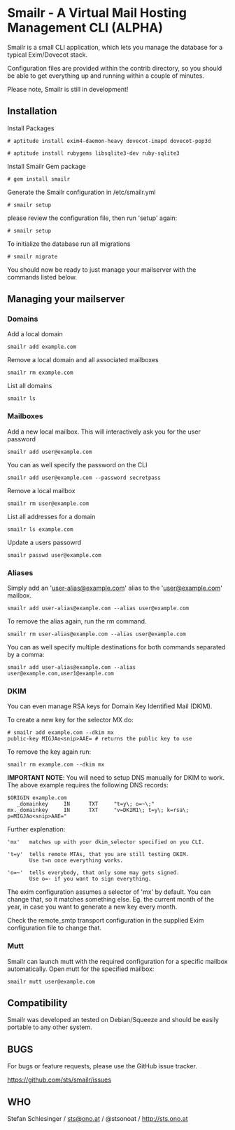 # Smailr - A Virtual Mail Hosting Management CLI (ALPHA)

Smailr is a small CLI application, which lets you manage the database for a
typical Exim/Dovecot stack.

Configuration files are provided within the contrib directory, so you should be
able to get everything up and running within a couple of minutes.

Please note, Smailr is still in development!

## Installation

Install Packages

    # aptitude install exim4-daemon-heavy dovecot-imapd dovecot-pop3d

    # aptitude install rubygems libsqlite3-dev ruby-sqlite3

Install Smailr Gem package

    # gem install smailr

Generate the Smailr configuration in /etc/smailr.yml

    # smailr setup

please review the configuration file, then run 'setup' again:

    # smailr setup

To initialize the database run all migrations

    # smailr migrate

You should now be ready to just manage your mailserver with the commands listed
below.

## Managing your mailserver

### Domains

Add a local domain

    smailr add example.com

Remove a local domain and all associated mailboxes

    smailr rm example.com

List all domains

    smailr ls

### Mailboxes

Add a new local mailbox. This will interactively ask you for the user password

    smailr add user@example.com

You can as well specify the password on the CLI

    smailr add user@example.com --password secretpass

Remove a local mailbox

    smailr rm user@example.com

List all addresses for a domain

    smailr ls example.com

Update a users passowrd

    smailr passwd user@example.com

### Aliases

Simply add an 'user-alias@example.com' alias to the 'user@example.com' mailbox.

    smailr add user-alias@example.com --alias user@example.com

To remove the alias again, run the rm command.

    smailr rm user-alias@example.com --alias user@example.com

You can as well specify multiple destinations for both commands separated by a comma:

    smailr add user-alias@example.com --alias user@example.com,user1@example.com

### DKIM

You can even manage RSA keys for Domain Key Identified Mail (DKIM).

To create a new key for the selector MX do:

    # smailr add example.com --dkim mx
    public-key MIGJAo<snip>AAE= # returns the public key to use

To remove the key again run:

    smailr rm example.com --dkim mx

**IMPORTANT NOTE**: You will need to setup DNS manually for DKIM to work. The
above example requires the following DNS records:

    $ORIGIN example.com
       _domainkey     IN      TXT     "t=y\; o=~\;"
    mx._domainkey     IN      TXT     "v=DKIM1\; t=y\; k=rsa\; p=MIGJAo<snip>AAE="

Further explenation:

    'mx'   matches up with your dkim_selector specified on you CLI.

    't=y'  tells remote MTAs, that you are still testing DKIM.
           Use t=n once everything works.

    'o=~'  tells everybody, that only some may gets signed.
           Use o=- if you want to sign everything.

The exim configuration assumes a selector of 'mx' by default. You can change that, so
it matches something else. Eg. the current month of the year, in case you want
to generate a new key every month.

Check the remote\_smtp transport configuration in the supplied Exim configuration file
to change that.

### Mutt

Smailr can launch mutt with the required configuration for a specific mailbox
automatically. Open mutt for the specified mailbox:

    smailr mutt user@example.com

## Compatibility

Smailr was developed an tested on Debian/Squeeze and should be easily portable
to any other system.

## BUGS

For bugs or feature requests, please use the GitHub issue tracker.

https://github.com/sts/smailr/issues


## WHO

Stefan Schlesinger / sts@ono.at / @stsonoat / http://sts.ono.at

